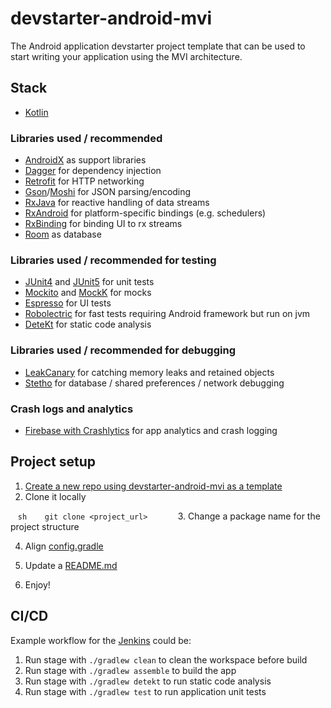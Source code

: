 # devstarter-android-mvi

The Android application devstarter project template that can be used to start writing your application using the MVI architecture. 

## Stack

* [Kotlin](https://kotlinlang.org/)

### Libraries used / recommended

* [AndroidX](https://developer.android.com/jetpack/androidx) as support libraries
* [Dagger](https://dagger.dev/users-guide) for dependency injection 
* [Retrofit](https://square.github.io/retrofit) for HTTP networking
* [Gson](https://github.com/google/gson)/[Moshi](https://github.com/square/moshi) for JSON parsing/encoding
* [RxJava](https://github.com/ReactiveX/RxJava) for reactive handling of data streams
* [RxAndroid](https://github.com/ReactiveX/RxAndroid) for platform-specific bindings (e.g. schedulers)
* [RxBinding](https://github.com/JakeWharton/RxBinding) for binding UI to rx streams
* [Room](https://developer.android.com/topic/libraries/architecture/room) as database 

### Libraries used / recommended for testing

* [JUnit4](https://junit.org/junit4/) and [JUnit5](https://junit.org/junit5/) for unit tests
* [Mockito](https://github.com/mockito/mockito/) and [MockK](https://mockk.io) for mocks
* [Espresso](https://developer.android.com/training/testing/espresso) for UI tests
* [Robolectric](robolectric.org/) for fast tests requiring Android framework but run on jvm
* [DeteKt](https://github.com/arturbosch/detekt) for static code analysis

### Libraries used / recommended for debugging
* [LeakCanary](https://square.github.io/leakcanary/) for catching memory leaks and retained objects 
* [Stetho](http://facebook.github.io/stetho/) for database / shared preferences / network debugging

### Crash logs and analytics

* [Firebase with Crashlytics](https://console.firebase.google.com/u/1/) for app analytics and crash logging

## Project setup

1. [Create a new repo using devstarter-android-mvi as a template](https://github.com/codequest-eu/devstarter-android-mvi/generate)
2. Clone it locally

   ```sh
   git clone <project_url>
   ```
   
3. Change a package name for the project structure

4. Align [config.gradle](./config.gradle)

5. Update a [README.md](./README.md)

6. Enjoy!

## CI/CD

Example workflow for the [Jenkins](https://jenkins.io/) could be:

1. Run stage with `./gradlew clean` to clean the workspace before build
2. Run stage with `./gradlew assemble` to build the app
3. Run stage with `./gradlew detekt` to run static code analysis
4. Run stage with `./gradlew test` to run application unit tests
